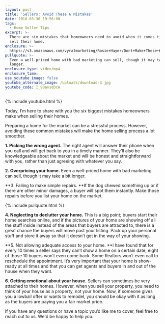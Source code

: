 ```yaml
---
layout: post
title: 'Sellers: Avoid These 6 Mistakes'
date: 2018-03-30 19:56:00
tags:
  - Home Seller Tips
excerpt: >-
  There are six mistakes that homeowners need to avoid when it comes time to
  sell their home.
enclosure: >-
  https://s3.amazonaws.com/vyralmarketing/Rosie+Hayer/Dont+Make+These+6+Home+Selling+Mistakes.mp4
pullquote: >-
  Even a well-priced home with bad marketing can sell, though it may take a bit
  longer.
enclosure_type: video/mp4
enclosure_time:
use_youtube_image: false
youtube_alternate_image: /uploads/download-3.jpg
youtube_code: I_98avsdDcA
---
```


{% include youtube.html %}

Today, I’m here to share with you the six biggest mistakes homeowners make when selling their homes.

Preparing a home for the market can be a stressful process. However, avoiding these common mistakes will make the home selling process a lot smoother.

**1. Picking the wrong agent.** The right agent will answer their phone when you call and will get back to you in a timely manner. They’ll also be knowledgeable about the market and will be honest and straightforward with you, rather than just agreeing with whatever you say.

**2. Overpricing your home.** Even a well-priced home with bad marketing can sell, though it may take a bit longer.

**3. Failing to make simple repairs.&nbsp;**If the dog chewed something up or if there are other minor damages, a buyer will spot them instantly. Make those repairs before you list your home on the market.

{% include pullquote.html %}

**4. Neglecting to declutter your home.** This is a big point; buyers start their home searches online, and if the pictures of your home are showing off all the stuff inside instead of the areas that buyers are attracted to, there is a great chance the buyers will move past your listing. Pack up your personal stuff and store it away so that it doesn’t get in the way of your showing.

**5. Not allowing adequate access to your home.&nbsp;**I have found that for every 10 times a seller says they can’t show a home on a certain date, eight of those 10 buyers won’t even come back. Some Realtors won’t even call to reschedule the appointment. It’s very important that your home is show-ready at all times and that you can get agents and buyers in and out of the house when they want.

**6. Getting emotional about your house.** Sellers can sometimes be very attached to their homes. However, when you sell your property, you need to think of your house as a property, not your home. Now, if someone gives you a lowball offer or wants to remodel, you should be okay with it as long as the buyers are paying you a fair market price.

If you have any questions or have a topic you’d like me to cover, feel free to reach out to us. We'd be happy to help you.